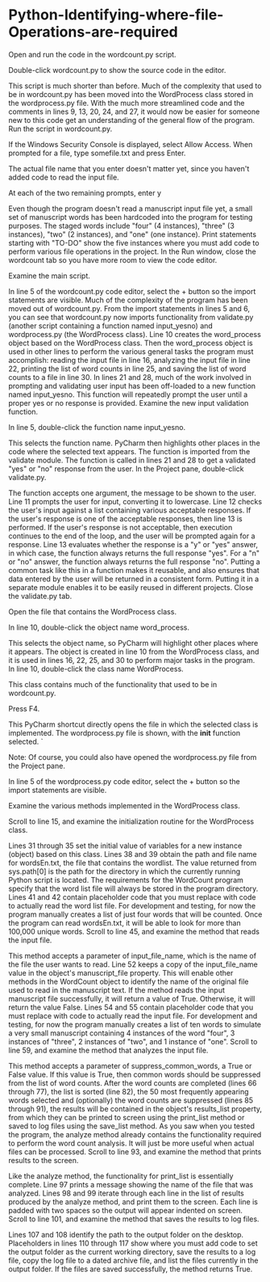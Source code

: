 # Python-Identifying-where-file-Operations-are-required
Open and run the code in the wordcount.py script.

Double-click wordcount.py to show the source code in the editor.

This script is much shorter than before.
Much of the complexity that used to be in wordcount.py has been moved into the WordProcess class stored in the wordprocess.py file.
With the much more streamlined code and the comments in lines 9, 13, 20, 24, and 27, it would now be easier for someone new to this code get an understanding of the general flow of the program.
Run the script in wordcount.py.

If the Windows Security Console is displayed, select Allow Access.
When prompted for a file, type somefile.txt and press Enter.

The actual file name that you enter doesn't matter yet, since you haven't added code to read the input file.

At each of the two remaining prompts, enter y


Even though the program doesn't read a manuscript input file yet, a small set of manuscript words has been hardcoded into the program for testing purposes. The staged words include "four" (4 instances), "three" (3 instances), "two" (2 instances), and "one" (one instance).
Print statements starting with "TO-DO" show the five instances where you must add code to perform various file operations in the project.
In the Run window, close the wordcount tab so you have more room to view the code editor.

Examine the main script.

In line 5 of the wordcount.py code editor, select the + button so the import statements are visible.
Much of the complexity of the program has been moved out of wordcount.py. From the import statements in lines 5 and 6, you can see that wordcount.py now imports functionality from validate.py (another script containing a function named input_yesno) and wordprocess.py (the WordProcess class).
Line 10 creates the word_process object based on the WordProcess class. Then the word_process object is used in other lines to perform the various general tasks the program must accomplish: reading the input file in line 16, analyzing the input file in line 22, printing the list of word counts in line 25, and saving the list of word counts to a file in line 30.
In lines 21 and 28, much of the work involved in prompting and validating user input has been off-loaded to a new function named input_yesno. This function will repeatedly prompt the user until a proper yes or no response is provided.
Examine the new input validation function.

In line 5, double-click the function name input_yesno.


This selects the function name. PyCharm then highlights other places in the code where the selected text appears.
The function is imported from the validate module.
The function is called in lines 21 and 28 to get a validated "yes" or "no" response from the user.
In the Project pane, double-click validate.py.


The function accepts one argument, the message to be shown to the user.
Line 11 prompts the user for input, converting it to lowercase.
Line 12 checks the user's input against a list containing various acceptable responses. If the user's response is one of the acceptable responses, then line 13 is performed. If the user's response is not acceptable, then execution continues to the end of the loop, and the user will be prompted again for a response.
Line 13 evaluates whether the response is a "y" or "yes" answer, in which case, the function always returns the full response "yes". For a "n" or "no" answer, the function always returns the full response "no".
Putting a common task like this in a function makes it reusable, and also ensures that data entered by the user will be returned in a consistent form. Putting it in a separate module enables it to be easily reused in different projects.
Close the validate.py tab.

Open the file that contains the WordProcess class.

In line 10, double-click the object name word_process.

This selects the object name, so PyCharm will highlight other places where it appears.
The object is created in line 10 from the WordProcess class, and it is used in lines 16, 22, 25, and 30 to perform major tasks in the program.
In line 10, double-click the class name WordProcess.

This class contains much of the functionality that used to be in wordcount.py.

Press F4.

This PyCharm shortcut directly opens the file in which the selected class is implemented. The wordprocess.py file is shown, with the __init__ function selected. `

Note: Of course, you could also have opened the wordprocess.py file from the Project pane.

In line 5 of the wordprocess.py code editor, select the + button so the import statements are visible.

Examine the various methods implemented in the WordProcess class.

Scroll to line 15, and examine the initialization routine for the WordProcess class.


Lines 31 through 35 set the initial value of variables for a new instance (object) based on this class.
Lines 38 and 39 obtain the path and file name for wordsEn.txt, the file that contains the wordlist. The value returned from sys.path[0] is the path for the directory in which the currently running Python script is located. The requirements for the WordCount program specify that the word list file will always be stored in the program directory.
Lines 41 and 42 contain placeholder code that you must replace with code to actually read the word list file. For development and testing, for now the program manually creates a list of just four words that will be counted. Once the program can read wordsEn.txt, it will be able to look for more than 100,000 unique words.
Scroll to line 45, and examine the method that reads the input file.


This method accepts a parameter of input_file_name, which is the name of the file the user wants to read.
Line 52 keeps a copy of the input_file_name value in the object's manuscript_file property. This will enable other methods in the WordCount object to identify the name of the original file used to read in the manuscript text.
If the method reads the input manuscript file successfully, it will return a value of True. Otherwise, it will return the value False.
Lines 54 and 55 contain placeholder code that you must replace with code to actually read the input file. For development and testing, for now the program manually creates a list of ten words to simulate a very small manuscript containing 4 instances of the word "four", 3 instances of "three", 2 instances of "two", and 1 instance of "one".
Scroll to line 59, and examine the method that analyzes the input file.


This method accepts a parameter of suppress_common_words, a True or False value. If this value is True, then common words should be suppressed from the list of word counts.
After the word counts are completed (lines 66 through 77), the list is sorted (line 82), the 50 most frequently appearing words selected and (optionally) the word counts are suppressed (lines 85 through 91), the results will be contained in the object's results_list property, from which they can be printed to screen using the print_list method or saved to log files using the save_list method.
As you saw when you tested the program, the analyze method already contains the functionality required to perform the word count analysis. It will just be more useful when actual files can be processed.
Scroll to line 93, and examine the method that prints results to the screen.


Like the analyze method, the functionality for print_list is essentially complete.
Line 97 prints a message showing the name of the file that was analyzed.
Lines 98 and 99 iterate through each line in the list of results produced by the analyze method, and print them to the screen. Each line is padded with two spaces so the output will appear indented on screen.
Scroll to line 101, and examine the method that saves the results to log files.


Lines 107 and 108 identify the path to the output folder on the desktop.
Placeholders in lines 110 through 117 show where you must add code to set the output folder as the current working directory, save the results to a log file, copy the log file to a dated archive file, and list the files currently in the output folder.
If the files are saved successfully, the method returns True.
